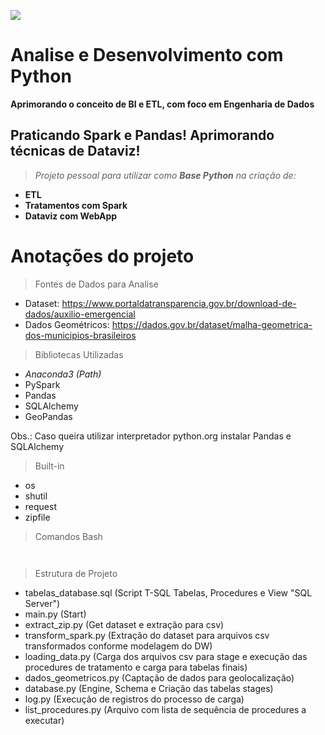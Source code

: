![](https://www.python.org/static/img/python-logo.png)
# Analise e Desenvolvimento com Python

**Aprimorando o conceito de BI e ETL, com foco em Engenharia de Dados**

## Praticando Spark e Pandas! Aprimorando técnicas de Dataviz!

> *Projeto pessoal para utilizar como **Base Python** na criação de:*

- **ETL**
- **Tratamentos com Spark**
- **Dataviz com WebApp**

# Anotações do projeto

> Fontes de Dados para Analise
- Dataset: https://www.portaldatransparencia.gov.br/download-de-dados/auxilio-emergencial
- Dados Geométricos: https://dados.gov.br/dataset/malha-geometrica-dos-municipios-brasileiros

> Bibliotecas Utilizadas
- *Anaconda3 (Path)*
- PySpark
- Pandas
- SQLAlchemy
- GeoPandas

Obs.: Caso queira utilizar interpretador python.org instalar Pandas e SQLAlchemy

> Built-in
- os
- shutil
- request
- zipfile

> Comandos Bash
```conda install -c conda-forge pyspark
```
```conda install -c conda-forge geopandas
```
> Estrutura de Projeto
- tabelas_database.sql (Script T-SQL Tabelas, Procedures e View "SQL Server")
- main.py (Start)
- extract_zip.py (Get dataset e extração para csv)
- transform_spark.py (Extração do dataset para arquivos csv transformados conforme modelagem do DW)
- loading_data.py (Carga dos arquivos csv para stage e execução das procedures de tratamento e carga para tabelas finais)
- dados_geometricos.py (Captação de dados para geolocalização)
- database.py (Engine, Schema e Criação das tabelas stages)
- log.py (Execução de registros do processo de carga)
- list_procedures.py (Arquivo com lista de sequência de procedures a executar)


